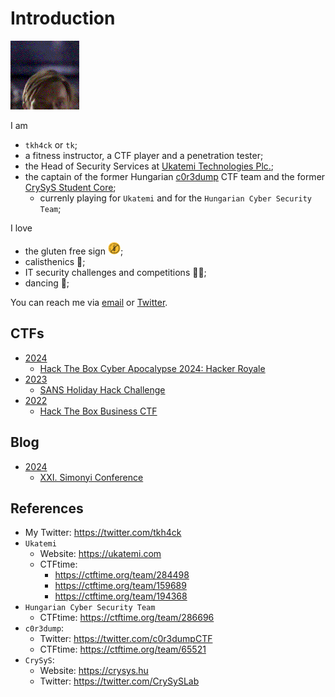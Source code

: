 # Introduction 

<img src="media/hellothere.gif" style="display: inline-block;">

I am
- `tkh4ck` or `tk`;
- a fitness instructor, a CTF player and a penetration tester;
- the Head of Security Services at [Ukatemi Technologies Plc.](https://ukatemi.com/);
- the captain of the former Hungarian [c0r3dump](https://c0r3dump.github.io/) CTF team and the former [CrySyS Student Core](https://core.crysys.hu/);
  - currenly playing for `Ukatemi` and for the `Hungarian Cyber Security Team`;

I love
- the gluten free sign <img src="media/gluten_free.png" style="display: inline-block;" width="20" height="20">;
- calisthenics 🤸;
- IT security challenges and competitions 👨‍💻;
- dancing 🕺;

You can reach me via [email](mailto:tkh4ck@proton.me) or [Twitter](https://twitter.com/tkh4ck).

## CTFs

- [2024](ctf/2024)
  - [Hack The Box Cyber Apocalypse 2024: Hacker Royale](ctf/2024/htb-cyber-apocalypse)
- [2023](ctf/2023)
  - [SANS Holiday Hack Challenge](ctf/2023/sans-holiday-hack-challenge)
- [2022](ctf/2022)
  - [Hack The Box Business CTF](ctf/2022/htb-business)

## Blog

- [2024](blog/2024)
  - [XXI. Simonyi Conference](blog/2024/Simonyi-Conference)

## References

- My Twitter: <https://twitter.com/tkh4ck>
- `Ukatemi`
  - Website: <https://ukatemi.com>
  - CTFtime:
    - <https://ctftime.org/team/284498>
    - <https://ctftime.org/team/159689>
    - <https://ctftime.org/team/194368>
- `Hungarian Cyber Security Team`
  - CTFtime: <https://ctftime.org/team/286696>
- `c0r3dump`:
  - Twitter: <https://twitter.com/c0r3dumpCTF>
  - CTFtime: <https://ctftime.org/team/65521>
- `CrySyS`:
  - Website: <https://crysys.hu>
  - Twitter: <https://twitter.com/CrySySLab>